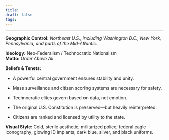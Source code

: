 ```yaml
---
title: 
draft: false
tags:
---
```

---

 


**Geographic Control:** _Northeast U.S., including Washington D.C., New York, Pennsylvania, and parts of the Mid-Atlantic._

**Ideology:** Neo-Federalism / Technocratic Nationalism  
**Motto:** _Order Above All_

**Beliefs & Tenets:**

- A powerful central government ensures stability and unity.
    
- Mass surveillance and citizen scoring systems are necessary for safety.
    
- Technocratic elites govern based on data, not emotion.
    
- The original U.S. Constitution is preserved—but heavily reinterpreted.
    
- Citizens are ranked and licensed by utility to the state.
    

**Visual Style:** Cold, sterile aesthetic; militarized police; federal eagle iconography; glowing ID implants; dark blue, silver, and black uniforms.